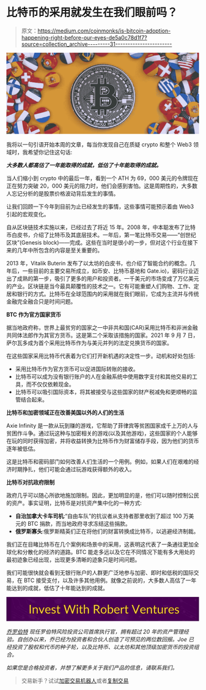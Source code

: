 # 比特币的采用就发生在我们眼前吗？

> 原文：<https://medium.com/coinmonks/is-bitcoin-adoption-happening-right-before-our-eyes-de5a0c78d1f7?source=collection_archive---------31----------------------->

![](img/6292ae907ff16055161a6230241a9306.png)

我将以一句引语开始本周的文章，每当你发现自己在质疑 crypto 和整个 Web3 领域时，我希望你记住这句话:

***大多数人都高估了一年能取得的成就，低估了十年能取得的成就。***

当人们缩小到 crypto 中的最后一年，看到一个 ATH 为 69，000 美元的令牌现在正在努力突破 20，000 美元的阻力时，他们会感到害怕。这是周期性的，大多数人忘记分析的是股票价格波动背后发生的事情。

让我们回顾一下今年到目前为止已经发生的事情，这些事情可能预示着由 Web3 引起的宏观变化。

自从区块链技术实施以来，已经过去了将近 15 年。2008 年，中本聪发布了比特币白皮书，介绍了比特币及其底层技术。一年后，第一笔比特币交易——“创世纪区块”(Genesis block)——完成。这些在当时是很小的一步，但对这个行业在接下来的几年中所包含的内容是至关重要的。

2013 年，Vitalik Buterin 发布了以太坊的白皮书，也介绍了智能合约的概念。几年后，一些目前的主要交易所成立，如币安、比特币基地和 Gate.io)，密码行业迈出了成熟的第一步，吸引了更多的用户和投资者。一千美元的市场变成了万亿美元的产业。区块链是当今最具颠覆性的技术之一。它有可能重塑人们购物、工作、定居和银行的方式。比特币在全球范围内的采用就在我们眼前，它成为主流并与传统金融完全融合只是时间问题。

**BTC 作为官方国家货币**

据当地政府称，世界上最贫穷的国家之一中非共和国(CAR)采用比特币和非洲金融共同体法郎作为其官方货币。这是第二个采取该措施的国家。2021 年 9 月 7 日，萨尔瓦多成为首个采用比特币作为与美元并列的法定兑换货币的国家。

在这些国家采用比特币代表着为它们打开新机遇的决定性一步。动机和好处包括:

*   采用比特币作为官方货币可以促进国际转账的接收。
*   比特币可以成为没有银行账户的人在金融系统中使用数字支付和其他交易的工具，而不仅仅依赖现金。
*   比特币可以吸引国际资本，将其被接受与这些国家的财产税减免和更顺畅的监管结合起来。

**比特币和加密领域正在改善美国以外的人们的生活**

Axie Infinity 是一款从玩到赚的游戏，它帮助了菲律宾等贫困国家成千上万的人与贫困作斗争。通过玩这种与加密相关的游戏(以及其他游戏)，这些国家的个人能够在玩的同时获得加密，并将收益转换为比特币作为财富储存手段，因为他们的货币逐年被低估。

这是比特币和密码部门如何改善人们生活的一个用例。例如，如果人们在艰难的经济时期挣扎，他们可能会通过玩游戏获得额外的收入。

**比特币对抗政府限制**

政府几乎可以随心所欲地施加限制。因此，更加明显的是，他们可以随时控制公民的资产。事实证明，比特币是对抗资产集中化的一种方式:

*   **自治加拿大卡车司机**:“自由车队”的抗议者从支持者那里收到了超过 100 万美元的 BTC 捐款，而当地政府寻求冻结这些捐款。
*   **俄罗斯寡头**:俄罗斯精英们正在将他们的财富转换成比特币，以逃避经济制裁。

我们正在目睹比特币在几个案例和场景中的采用，这表明这代表了一条通往更加全球化和分散化的经济的道路。BTC 能走多远以及它在不同情况下能有多大用处的最初迹象已经出现，出现更多清晰的迹象只是时间问题。

我们可能很快就会看到无银行账户的人群更广泛地参与加密、即时和低税的国际交易，在 BTC 接受支付，以及许多其他用例。就像之前说的，大多数人高估了一年能达到的成就，低估了十年能达到的成就。

[![](img/e461c72d9f58324c1a32b388416456ee.png)](https://robertventures.com/)

[*乔罗伯特*](https://joerobert.com/) *现任罗伯特风险投资公司首席执行官，拥有超过 20 年的资产管理经验。自创办以来，乔已经为投资者和合伙人创造了可预见的两位数回报。Joe 已经投资了股权和代币的种子轮，以及比特币、以太坊和其他顶级加密货币的投资组合。*

*如果您是合格投资者，并想了解更多关于我们产品的信息，请联系我们。*

> 交易新手？试试[加密交易机器人](/coinmonks/crypto-trading-bot-c2ffce8acb2a)或者[复制交易](/coinmonks/top-10-crypto-copy-trading-platforms-for-beginners-d0c37c7d698c)